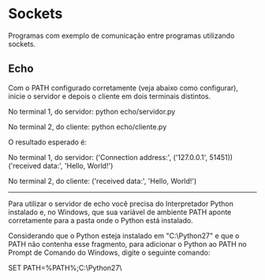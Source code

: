 # Sockets
Programas com exemplo de comunicação entre programas utilizando sockets.


## Echo
Com o PATH configurado corretamente (veja abaixo como configurar),  inicie o servidor e depois o cliente em dois terminais distintos.

No terminal 1, do servidor:
python echo/servidor.py

No terminal 2, do cliente:
python echo/cliente.py

O resultado esperado é:

No terminal 1, do servidor:
('Connection address:', ('127.0.0.1', 51451))
('received data:', 'Hello, World!')

No terminal 2, do cliente:
('received data:', 'Hello, World!')

---------------------------------
Para utilizar o servidor de echo você precisa do Interpretador Python instalado e, no Windows, que sua variável de ambiente PATH aponte corretamente para a pasta onde o Python está instalado. 

Considerando que o Python esteja instalado em "C:\Python27\" e que o PATH não contenha esse fragmento, para adicionar o Python ao PATH no Prompt de Comando do Windows, digite o seguinte comando:

SET PATH=%PATH%;C:\Python27\